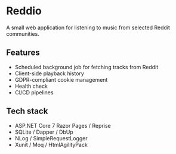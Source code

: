 # Reddio

A small web application for listening to music from selected Reddit communities.

## Features

* Scheduled background job for fetching tracks from Reddit
* Client-side playback history
* GDPR-compliant cookie management
* Health check
* CI/CD pipelines

## Tech stack

* ASP.NET Core 7 Razor Pages / Reprise
* SQLite / Dapper / DbUp
* NLog / SimpleRequestLogger
* Xunit / Moq / HtmlAgilityPack
